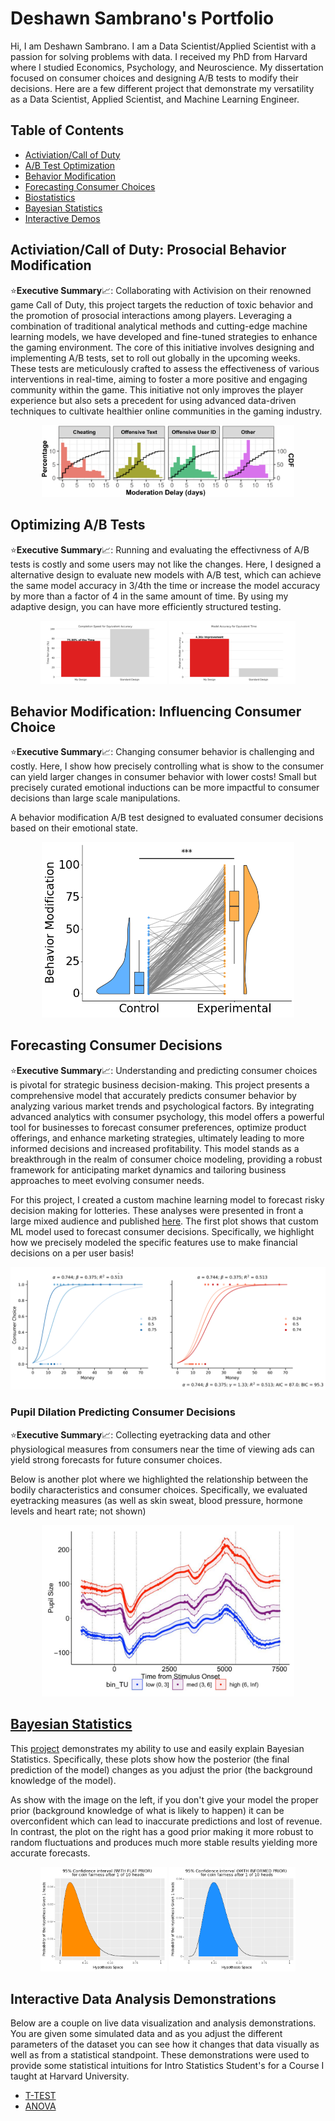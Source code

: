 # Deshawn Sambrano's Portfolio

Hi, I am Deshawn Sambrano. I am a Data Scientist/Applied Scientist with a passion for solving problems with data.
I received my PhD from Harvard where I studied Economics, Psychology, and Neuroscience. 
My dissertation focused on consumer choices and designing A/B tests to modify their decisions. 
Here are a few different project that demonstrate my versatility as a Data Scientist, Applied Scientist, and Machine Learning Engineer.

<!-- ${toc} -->

<!-- __TOC__ -->


## Table of Contents

<!-- : Prosocial Behavior Modification -->
- [Activiation/Call of Duty][cod] 
- [A/B Test Optimization][optim]
- [Behavior Modification][behvaior-mod]
- [Forecasting Consumer Choices][prediction]
- [Biostatistics][health]
- [Bayesian Statistics][bayes]
- [Interactive Demos][demos]

## Activiation/Call of Duty: Prosocial Behavior Modification

⭐**Executive Summary**📈: Collaborating with Activision on their renowned game Call of Duty, this project targets the reduction of toxic behavior and the promotion of prosocial interactions among players.
Leveraging a combination of traditional analytical methods and cutting-edge machine learning models, we have developed and fine-tuned strategies to enhance the gaming environment. 
The core of this initiative involves designing and implementing A/B tests, set to roll out globally in the upcoming weeks. 
These tests are meticulously crafted to assess the effectiveness of various interventions in real-time, aiming to foster a more positive and engaging community within the game. 
This initiative not only improves the player experience but also sets a precedent for using advanced data-driven techniques to cultivate healthier online communities in the gaming industry.

<p align="center">
  <img src="assets/moderation_delay3.png" alt="CoD" style="max-width: 80%;"/>
</p>


## Optimizing A/B Tests

⭐**Executive Summary**📈:  Running and evaluating the effectivness of A/B tests is costly and some users may not like the changes.
Here, I designed a alternative design to evaluate new models with A/B test, which can achieve the same model accuracy in 3/4th the time or increase the model accuracy by more than a factor of 4 in the same amount of time. 
By using my adaptive design, you can have more efficiently structured testing.



<p align="center">
  <img src="assets/bar_time_model_comparison_alpha.png" alt="Reduced Time" style="max-width: 40%;"/>
  <img src="assets/bar_accuracy_model_comparison_alpha.png" alt="Improved Model Accuracy" style="max-width: 40%;"/>
</p>

## Behavior Modification: Influencing Consumer Choice
<!-- ![](bayes/output_3_1.png) -->

⭐**Executive Summary**📈: Changing consumer behavior is challenging and costly. 
Here, I show how precisely controlling what is show to the consumer can yield larger changes in consumer behavior with lower costs!
Small but precisely curated emotional inductions can be more impactful to consumer decisions than large scale manipulations.


A behavior modification A/B test designed to evaluated consumer decisions based on their emotional state.

<!-- ![](assets/portfolio_selective_arousal_plot_sig.png) -->
<p align="center">
  <img src="assets/portfolio_selective_arousal_plot_sig.png" alt="A/B Tests" style="max-width: 80%;"/>
</p>


<!-- ![](bayes/output_3_1.png) This should be that manipulation graph from ambig images and just change titles etc and highlight  -->


<!-- ## [Forecasting Risky Decision Making](bayes/bayes.md) -->
## Forecasting Consumer Decisions

⭐**Executive Summary**📈: Understanding and predicting consumer choices is pivotal for strategic business decision-making. 
This project presents a comprehensive model that accurately predicts consumer behavior by analyzing various market trends and psychological factors. 
By integrating advanced analytics with consumer psychology, this model offers a powerful tool for businesses to forecast consumer preferences, optimize product offerings, and enhance marketing strategies, ultimately leading to more informed decisions and increased profitability. 
This model stands as a breakthrough in the realm of consumer choice modeling, providing a robust framework for anticipating market dynamics and tailoring business approaches to meet evolving consumer needs.

For this project, I created a custom machine learning model to forecast risky decision making for lotteries.
These analyses were presented in front a large mixed audience and published [here]().
The first plot shows that custom ML model used to forecast consumer decisions.
Specifically, we highlight how we precisely modeled the specific features use to make financial decisions on a per user basis!

![](assets/portfolio_psychometric.png)


<!-- ![](bayes/output_3_1.png) This should be the graph of sigmoids (Ideally one where there are say 5 different sigmoids from the peeps) -->
<!-- For now including the psychometrics, but in reality I should probably grab anything that I have made and select later -->

### Pupil Dilation Predicting Consumer Decisions


⭐**Executive Summary**📈: Collecting eyetracking data and other physiological measures from consumers near the time of viewing ads can yield strong forecasts for future consumer choices. 


Below is another plot where we highlighted the relationship between the bodily characteristics and consumer choices.
Specifically, we evaluated eyetracking measures (as well as skin sweat, blood pressure, hormone levels and heart rate; not shown)

<p align="center">
  <img src="assets/pupil.png" alt="Eyetracking" style="max-width: 80%;"/>
</p>
<!-- ![](bayes/output_3_1.png) Should be able to graph one of the ones looking at pupil dilation and just show it here -->

<!-- I can add my pupil one here but in the mean time, adding one from Hao's paper: https://pubmed.ncbi.nlm.nih.gov/37382476/ -->
<!-- Also I want to redo the cortisol measurements one to highlight the profile instead of the delta -->


<!-- Small but precisely curated emotional inductions can be more impactful to consumer decisions than large scale manipulations. Changing consumer behavior is challenging and costly. Here I show how precisely controlling what is show to the consumer can yeild larger changes in consumer behavior with lower costs! -->

## [Bayesian Statistics](bayes/bayes.md)

This [project](bayes/bayes.md) demonstrates my ability to use and easily explain Bayesian Statistics.
Specifically, these plots show how the posterior (the final prediction of the model) changes as you adjust the prior (the background knowledge of the model).

As show with the image on the left, if you don't give your model the proper prior (background knowledge of what is likely to happen) it can be overconfident which can lead to inaccurate predictions and lost of revenue.
In contrast, the plot on the right has a good prior making it more robust to random fluctuations and produces much more stable results yielding more accurate forecasts.


<p align="center">
  <img src="bayes/output_3_1.png" alt="Bayes no Prior" style="max-width: 40%;"/>
  <img src="bayes/output_6_1.png" alt="Bayes with Prior" style="max-width: 40%;"/>
</p>

## Interactive Data Analysis Demonstrations

Below are a couple on live data visualization and analysis demonstrations.
You are given some simulated data and as you adjust the different parameters of the dataset you can see how it changes that data visually as well as from a statistical standpoint.
These demonstrations were used to provide some statistical intuitions for Intro Statistics Student's for a Course I taught at Harvard University.

- [T-TEST](https://dsambrano.shinyapps.io/T-Test/)
- [ANOVA](https://dsambrano.shinyapps.io/ANOVA/)



[behvaior-mod]: #behavior-modification-influencing-consumer-choice
[optim]: #optimizing-ab-tests
[prediction]: #forecating-consumer-decisions
[health]: #pupil-dilation-predicting-consumer-choice
[bayes]: #bayesian-statistics
[demos]: #interactive-data-analysis-demonstrations
[cod]: #activiationcall-of-duty-prosocial-behavior-modification
